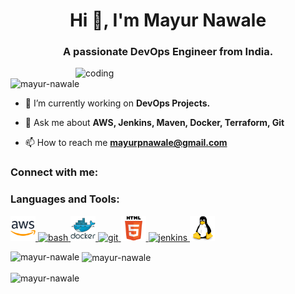 <h1 align="center">Hi 👋, I'm Mayur Nawale</h1>
<h3 align="center">A passionate DevOps Engineer from India.</h3>
<img align="right" width=400 alt="coding" scr="https://www.google.com/url?sa=i&url=https%3A%2F%2Fgithub.com%2Frudrabarad%2FGifs&psig=AOvVaw3duC39pAAGo32y69i6d_NZ&ust=1677319628966000&source=images&cd=vfe&ved=2ahUKEwiH1MXW9K39AhVsQ2wGHa0lCrMQjRx6BAgAEAo"

<p align="left"> <img src="https://komarev.com/ghpvc/?username=mayur-nawale&label=Profile%20views&color=0e75b6&style=flat" alt="mayur-nawale" /> </p>

- 🔭 I’m currently working on **DevOps Projects.**

- 💬 Ask me about **AWS, Jenkins, Maven, Docker, Terraform, Git**

- 📫 How to reach me **mayurpnawale@gmail.com**

<h3 align="left">Connect with me:</h3>
<p align="left">
</p>

<h3 align="left">Languages and Tools:</h3>
<p align="left"> <a href="https://aws.amazon.com" target="_blank" rel="noreferrer"> <img src="https://raw.githubusercontent.com/devicons/devicon/master/icons/amazonwebservices/amazonwebservices-original-wordmark.svg" alt="aws" width="40" height="40"/> </a> <a href="https://www.gnu.org/software/bash/" target="_blank" rel="noreferrer"> <img src="https://www.vectorlogo.zone/logos/gnu_bash/gnu_bash-icon.svg" alt="bash" width="40" height="40"/> </a> <a href="https://www.docker.com/" target="_blank" rel="noreferrer"> <img src="https://raw.githubusercontent.com/devicons/devicon/master/icons/docker/docker-original-wordmark.svg" alt="docker" width="40" height="40"/> </a> <a href="https://git-scm.com/" target="_blank" rel="noreferrer"> <img src="https://www.vectorlogo.zone/logos/git-scm/git-scm-icon.svg" alt="git" width="40" height="40"/> </a> <a href="https://www.w3.org/html/" target="_blank" rel="noreferrer"> <img src="https://raw.githubusercontent.com/devicons/devicon/master/icons/html5/html5-original-wordmark.svg" alt="html5" width="40" height="40"/> </a> <a href="https://www.jenkins.io" target="_blank" rel="noreferrer"> <img src="https://www.vectorlogo.zone/logos/jenkins/jenkins-icon.svg" alt="jenkins" width="40" height="40"/> </a> <a href="https://www.linux.org/" target="_blank" rel="noreferrer"> <img src="https://raw.githubusercontent.com/devicons/devicon/master/icons/linux/linux-original.svg" alt="linux" width="40" height="40"/> </a> </p>

<p><img align="left" src="https://github-readme-stats.vercel.app/api/top-langs?username=mayur-nawale&show_icons=true&locale=en&layout=compact" alt="mayur-nawale" /></p>

<p>&nbsp;<img align="center" src="https://github-readme-stats.vercel.app/api?username=mayur-nawale&show_icons=true&locale=en" alt="mayur-nawale" /></p>

<p><img align="center" src="https://github-readme-streak-stats.herokuapp.com/?user=mayur-nawale&" alt="mayur-nawale" /></p>
